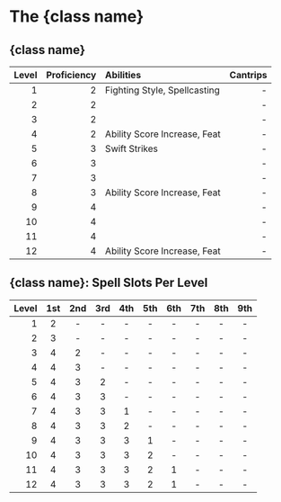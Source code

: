 # The {class name}

## {class name}

| Level | Proficiency | Abilities                    | Cantrips |
| ----: | ----------: | :--------------------------- | -------: |
|     1 |           2 | Fighting Style, Spellcasting |        - |
|     2 |           2 |                              |        - |
|     3 |           2 |                              |        - |
|     4 |           2 | Ability Score Increase, Feat |        - |
|     5 |           3 | Swift Strikes                |        - |
|     6 |           3 |                              |        - |
|     7 |           3 |                              |        - |
|     8 |           3 | Ability Score Increase, Feat |        - |
|     9 |           4 |                              |        - |
|    10 |           4 |                              |        - |
|    11 |           4 |                              |        - |
|    12 |           4 | Ability Score Increase, Feat |        - |

## {class name}: Spell Slots Per Level

| Level | 1st | 2nd | 3rd | 4th | 5th | 6th | 7th | 8th | 9th |
| ----: | :-: | :-: | :-: | :-: | :-: | :-: | :-: | :-: | :-: |
|     1 |  2  |  -  |  -  |  -  |  -  |  -  |  -  |  -  |  -  |
|     2 |  3  |  -  |  -  |  -  |  -  |  -  |  -  |  -  |  -  |
|     3 |  4  |  2  |  -  |  -  |  -  |  -  |  -  |  -  |  -  |
|     4 |  4  |  3  |  -  |  -  |  -  |  -  |  -  |  -  |  -  |
|     5 |  4  |  3  |  2  |  -  |  -  |  -  |  -  |  -  |  -  |
|     6 |  4  |  3  |  3  |  -  |  -  |  -  |  -  |  -  |  -  |
|     7 |  4  |  3  |  3  |  1  |  -  |  -  |  -  |  -  |  -  |
|     8 |  4  |  3  |  3  |  2  |  -  |  -  |  -  |  -  |  -  |
|     9 |  4  |  3  |  3  |  3  |  1  |  -  |  -  |  -  |  -  |
|    10 |  4  |  3  |  3  |  3  |  2  |  -  |  -  |  -  |  -  |
|    11 |  4  |  3  |  3  |  3  |  2  |  1  |  -  |  -  |  -  |
|    12 |  4  |  3  |  3  |  3  |  2  |  1  |  -  |  -  |  -  |
